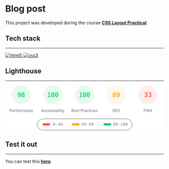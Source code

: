 # Blog post

This project was developed during the course [**CSS Layout Practical**](https://platzi.com/cursos/practico-css/).

## Tech stack
---

<p>
  <a href="https://developer.mozilla.org/en-US/docs/Glossary/HTML5" >
    <img src="https://cdn.jsdelivr.net/gh/devicons/devicon/icons/html5/html5-original.svg" alt="html5" width="40" height="40" />
  </a>
  <a href="https://developer.mozilla.org/en-US/docs/Web/CSS" >
    <img src="https://cdn.jsdelivr.net/gh/devicons/devicon/icons/css3/css3-original.svg" alt="css3" width="40" height="40" />
  </a>
</p>

## Lighthouse
---

<img src="lighthouse_results/desktop/pagespeed.svg" alt="Lighthouse report" width="800" />

## Test it out
---

You can test this [**here**](https://yuneidyc.github.io/Portfolio-Blog/).

